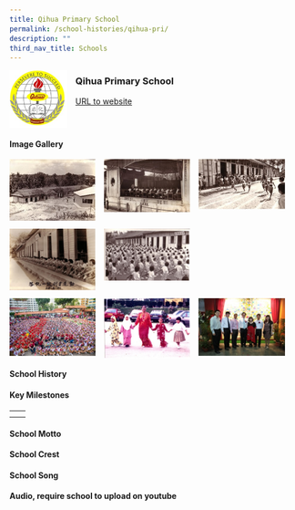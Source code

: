 ```yaml
---
title: Qihua Primary School
permalink: /school-histories/qihua-pri/
description: ""
third_nav_title: Schools
---
```

<img src="/images/qihuapri1.png" style="width:20%;margin-right:15px;" align = "left">

### **Qihua Primary School**
[URL to website](https://www.qihuapri.moe.edu.sg/) 

<br clear="left">

#### **Image Gallery**

<p><a href="https://staging.d1yxymztqoj7qn.amplifyapp.com/images/qihuapri2.jpg">  
<img src="/images/qihuapri2.jpg" style="width:30%;margin-right:15px;" align = "left">
</a></p>

<p><a href="https://staging.d1yxymztqoj7qn.amplifyapp.com/images/qihuapri3.jpg">  
<img src="/images/qihuapri3.jpg" style="width:30%;margin-right:15px;" align = "left">
</a></p>

<p><a href="https://staging.d1yxymztqoj7qn.amplifyapp.com/images/qihuapri4.jpg">  
<img src="/images/qihuapri4.jpg" style="width:30%;margin-right:15px;" align = "left">
</a></p>

<br clear="left">

<p><a href="https://staging.d1yxymztqoj7qn.amplifyapp.com/images/qihuapri5.jpg">  
<img src="/images/qihuapri5.jpg" style="width:30%;margin-right:15px;" align = "left">
</a></p>

<p><a href="https://staging.d1yxymztqoj7qn.amplifyapp.com/images/qihuapri6.jpg">  
<img src="/images/qihuapri6.jpg" style="width:30%;margin-right:15px;" align = "left">
</a></p>

<br clear="left">

<p><a href="https://staging.d1yxymztqoj7qn.amplifyapp.com/images/qihuapri7.jpg">  
<img src="/images/qihuapri7.jpg" style="width:30%;margin-right:15px;" align = "left">
</a></p>

<p><a href="https://staging.d1yxymztqoj7qn.amplifyapp.com/images/qihuapri8.jpg">  
<img src="/images/qihuapri8.jpg" style="width:30%;margin-right:15px;" align = "left">
</a></p>

<p><a href="https://staging.d1yxymztqoj7qn.amplifyapp.com/images/qihuapri9.jpg">  
<img src="/images/qihuapri9.jpg" style="width:30%;margin-right:15px;" align = "left">
</a></p>

<br clear="left">

#### **School History**


#### **Key Milestones**

|  |  |
|:---:|---|
|  |  |
|  |  |

#### **School Motto**


#### **School Crest**


#### **School Song**
**Audio, require school to upload on youtube**
